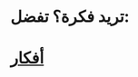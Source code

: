 # تريد فكرة؟ تفضل:

# [أفكار](https://wesam-1110111.github.io/rana/resources/tnt%20old_version/index%20old_version.html)
